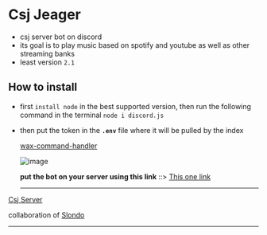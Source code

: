 # Csj Jeager

 - csj server bot on discord
 - its goal is to play music based on spotify and youtube as well as other streaming banks
 - least version `2.1` 


## How to install
- first `install node` in the best supported version, then run the following command in the terminal  `node i discord.js`  
- then put the token in the **`.env`** file where it will be pulled by the index

	[wax-command-handler](https://www.npmjs.com/package/wax-command-handler)

	![image](https://user-images.githubusercontent.com/87165376/213886802-cec4e549-892a-4aff-92a5-e7311f7083fd.png)

	**put the bot on your server using this link** ::> [This one link](https://discord.com/api/oauth2/authorize?client_id=1065991456793309204&permissions=8&scope=bot)
	
	----


 [Csj Server](https://discord.gg/K3Jnu2A5YP)

collaboration of [Slondo](https://github.com/odnols) 

-----

